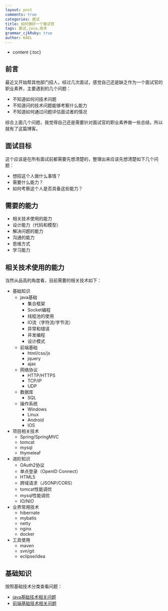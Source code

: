 ```yaml
---
layout: post
comments: true
categories: 面试
title: 如何做好一个面试官
tags: 面试,java,技术
grammar_cjkRuby: true
author: KAEL
---
```

    
* content
{:toc}

## 前言

最近又开始帮其他部门招人，经过几次面试，感觉自己还是缺乏作为一个面试官的职业素养，主要遇到的几个问题：

* 不知道如何问技术问题
* 不知道问的技术问题能够考察什么能力
* 不知道如何通过问题评估面试者的情况

综合上面几个问题，我觉得自己还是需要针对面试官的职业素养做一些总结，所以就有了这篇博客。

## 面试目标

这个应该是在所有面试前都需要先想清楚的，整理出来应该先想清楚如下几个问题：

* 想招这个人做什么事情？
* 需要什么能力？
* 如何考察这个人是否具备这些能力？

## 需要的能力

* 相关技术使用的能力
* 设计能力（代码和模型）
* 解决问题的能力
* 沟通的能力
* 思维方式
* 学习能力

## 相关技术使用的能力

当然从品高的角度看，目前需要的相关技术如下：

* 基础知识
    * java基础
        * 集合框架
        * Socket编程
        * 线程池的使用
        * IO流（字符流/字节流）
        * 异常和错误
        * 并发编程
        * 设计模式
    * 前端基础
        * html/css/js
        * jquery
        * ajax
    * 网络协议
        * HTTP/HTTPS
        * TCP/IP
        * UDP
    * 数据库
        * SQL
    * 操作系统
        * Windows
        * Linux
        * Android
        * IOS
* 项目相关技术
    * Spring/SpringMVC
    * tomcat
    * mysql
    * thymeleaf
* 进阶知识
    * OAuth2协议
    * 单点登录（OpenID Connect）
    * HTML5
    * 跨域请求（JSONP/CORS）
    * tomcat性能调优
    * mysql性能调优
    * IO/NIO
* 业界常用技术
    * hibernate
    * mybatis
    * netty
    * nginx
    * docker
* 工具使用
    * maven
    * svn/git
    * eclipse/idea    

## 基础知识

按照基础技术分类查看问题：

* [java基础技术相关问题](java基础技术)
* [前端基础技术相关问题](前端基础技术)

## 